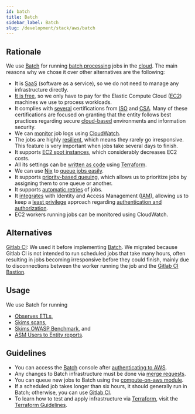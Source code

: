 ```yaml
---
id: batch
title: Batch
sidebar_label: Batch
slug: /development/stack/aws/batch
---
```


## Rationale

We use [Batch][BATCH]
for running [batch processing](https://en.wikipedia.org/wiki/Batch_processing)
jobs in the [cloud](https://en.wikipedia.org/wiki/Cloud_computing).
The main reasons why we chose it
over other alternatives
are the following:

- It is [SaaS](https://en.wikipedia.org/wiki/Software_as_a_service)
  (software as a service),
  so we do not need to manage any infrastructure directly.
- [It is free](https://aws.amazon.com/batch/pricing/),
  so we only have to pay
  for the Elastic Compute Cloud ([EC2][EC2]) machines
  we use to process workloads.
- It complies with [several](https://aws.amazon.com/compliance/iso-certified/)
  certifications from [ISO](https://en.wikipedia.org/wiki/International_Organization_for_Standardization)
  and [CSA](https://en.wikipedia.org/wiki/Cloud_Security_Alliance).
  Many of these certifications are focused
  on granting that the entity follows best practices
  regarding secure [cloud-based](https://en.wikipedia.org/wiki/Cloud_computing)
  environments
  and information security.
- We can [monitor](https://docs.aws.amazon.com/batch/latest/userguide/using_cloudwatch_logs.html)
  job logs
  using [CloudWatch](/development/stack/aws/cloudwatch/).
- The jobs are highly [resilient](https://en.wikipedia.org/wiki/Resilience_(network)),
  which means
  they rarely go irresponsive.
  This feature is very important
  when jobs take several days to finish.
- It supports [EC2 spot instances](https://gitlab.com/fluidattacks/product/-/blob/89f27281c773baa55b70b8fd37cff8b802edf2e7/makes/applications/makes/compute/src/terraform/aws_batch.tf#L138),
  which considerably decreases EC2 costs.
- All its settings can be [written as code](https://registry.terraform.io/providers/hashicorp/aws/latest/docs/resources/batch_compute_environment)
  using [Terraform](/development/stack/terraform/).
- We can use [Nix](https://nixos.org/)
  to [queue jobs easily](https://gitlab.com/fluidattacks/product/-/blob/89f27281c773baa55b70b8fd37cff8b802edf2e7/makes/applications/observes/scheduled/on-aws/dif-gitlab-etl/default.nix).
- It supports [priority-based queuing](https://gitlab.com/fluidattacks/product/-/blob/89f27281c773baa55b70b8fd37cff8b802edf2e7/makes/applications/makes/compute/src/terraform/aws_batch.tf#L159),
  which allows us to prioritize jobs
  by assigning them to one queue or another.
- It supports [automatic retries](https://docs.aws.amazon.com/batch/latest/userguide/job_retries.html)
  of jobs.
- It [integrates](https://docs.aws.amazon.com/batch/latest/userguide/batch-supported-iam-actions-resources.html)
  with Identity and Access Management ([IAM](/development/stack/aws/iam/)),
  allowing us to keep
  a [least privilege](/criteria/requirements/186) approach
  regarding [authentication and authorization](https://securityboulevard.com/2020/06/authentication-vs-authorization-defined-whats-the-difference-infographic/).
- EC2 workers running jobs can be monitored using CloudWatch.

## Alternatives

[Gitlab CI][GITLAB-CI]:
We used it before implementing [Batch][BATCH].
We migrated
because Gitlab CI is not intended to run scheduled jobs
that take many hours,
often resulting in jobs becoming irresponsive
before they could finish,
mainly due to disconnections
between the worker running the job
and the [Gitlab CI Bastion](https://docs.gitlab.com/runner/configuration/autoscale.html).

## Usage

We use Batch for running

- [Observes ETLs](https://gitlab.com/fluidattacks/product/-/tree/89f27281c773baa55b70b8fd37cff8b802edf2e7/makes/applications/observes/scheduled/on-aws),
- [Skims scans](https://gitlab.com/fluidattacks/product/-/tree/89f27281c773baa55b70b8fd37cff8b802edf2e7/makes/applications/skims/process-groups-on-aws),
- [Skims OWASP Benchmark](https://gitlab.com/fluidattacks/product/-/tree/89f27281c773baa55b70b8fd37cff8b802edf2e7/makes/applications/skims/owasp-benchmark-on-aws),
  and
- [ASM Users to Entity reports](https://gitlab.com/fluidattacks/product/-/blob/89f27281c773baa55b70b8fd37cff8b802edf2e7/makes/applications/integrates/subscriptions/user-to-entity-on-aws/default.nix).

## Guidelines

- You can access the [Batch][BATCH] console
  after [authenticating to AWS](/development/stack/aws#guidelines).
- Any changes to Batch infrastructure
  must be done
  via [merge requests](https://docs.gitlab.com/ee/user/project/merge_requests/).
- You can queue new jobs to Batch
  using the [compute-on-aws module](https://gitlab.com/fluidattacks/product/-/tree/89f27281c773baa55b70b8fd37cff8b802edf2e7/makes/utils/compute-on-aws).
- If a scheduled job takes longer than six hours,
  it should generally run in Batch;
  otherwise,
  you can use [Gitlab CI][GITLAB-CI].
- To learn how to test
  and apply infrastructure
  via [Terraform](/development/stack/terraform/),
  visit the [Terraform Guidelines](/development/stack/terraform#guidelines).

[BATCH]: https://aws.amazon.com/batch/
[EC2]: /development/stack/aws/ec2/
[GITLAB-CI]: /development/stack/gitlab-ci/
